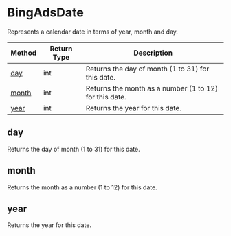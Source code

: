 # BingAdsDate
Represents a calendar date in terms of year, month and day.

|Method|Return Type|Description|
|-|-|-
[day]('#day')|int|Returns the day of month (1 to 31) for this date.<br />
[month]('#month')|int|Returns the month as a number (1 to 12) for this date.<br />
[year]('#year')|int|Returns the year for this date.<br />

<a name="#day"></a>
## day
Returns the day of month (1 to 31) for this date.


<a name="#month"></a>
## month
Returns the month as a number (1 to 12) for this date.


<a name="#year"></a>
## year
Returns the year for this date.


